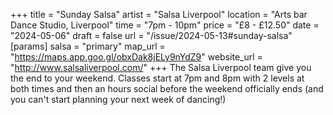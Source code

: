 +++
title = "Sunday Salsa"
artist = "Salsa Liverpool"
location = "Arts bar Dance Studio, Liverpool"
time = "7pm - 10pm"
price = "£8 - £12.50"
date = "2024-05-06"
draft = false
url = "/issue/2024-05-13#sunday-salsa"
[params]
salsa = "primary"
map_url = "https://maps.app.goo.gl/obxDak8jELy9nYdZ9"
website_url = "http://www.salsaliverpool.com/"
+++
The Salsa Liverpool team give you the end to your weekend. Classes start at 7pm and 8pm with 2 levels at both times and then an hours social before the weekend officially ends (and you can't start planning your next week of dancing!)

